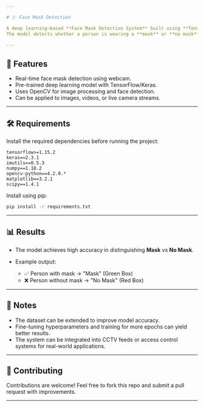 ```yaml
---

# 🩺 Face Mask Detection

A deep learning–based **Face Mask Detection System** built using **TensorFlow**, **Keras**, and **OpenCV**.
The model detects whether a person is wearing a **mask** or **no mask** in real time through a webcam feed or static images.

---
```


## 🚀 Features

* Real-time face mask detection using webcam.
* Pre-trained deep learning model with TensorFlow/Keras.
* Uses OpenCV for image processing and face detection.
* Can be applied to images, videos, or live camera streams.

---

## 🛠️ Requirements

Install the required dependencies before running the project:

```
tensorflow>=1.15.2
keras==2.3.1
imutils==0.5.3
numpy==1.18.2
opencv-python==4.2.0.*
matplotlib==3.2.1
scipy==1.4.1
```

Install using pip:

```bash
pip install -r requirements.txt
```

---

## 📊 Results

* The model achieves high accuracy in distinguishing **Mask** vs **No Mask**.
* Example output:

  * ✅ Person with mask → "Mask" (Green Box)
  * ❌ Person without mask → "No Mask" (Red Box)

---

## 📌 Notes

* The dataset can be extended to improve model accuracy.
* Fine-tuning hyperparameters and training for more epochs can yield better results.
* The system can be integrated into CCTV feeds or access control systems for real-world applications.

---

## 🤝 Contributing

Contributions are welcome! Feel free to fork this repo and submit a pull request with improvements.

---